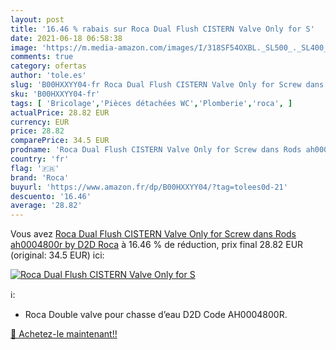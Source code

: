 ```yaml
---
layout: post
title: '16.46 % rabais sur Roca Dual Flush CISTERN Valve Only for S'
date: 2021-06-18 06:58:38
image: 'https://m.media-amazon.com/images/I/318SF54OXBL._SL500_._SL400_.jpg'
comments: true
category: ofertas
author: 'tole.es'
slug: 'B00HXXYY04-fr Roca Dual Flush CISTERN Valve Only for Screw dans Rods...'
sku: 'B00HXXYY04-fr'
tags: [ 'Bricolage','Pièces détachées WC','Plomberie','roca', ]
actualPrice: 28.82 EUR
currency: EUR
price: 28.82
comparePrice: 34.5 EUR
prodname: 'Roca Dual Flush CISTERN Valve Only for Screw dans Rods ah0004800r by D2D Roca'
country: 'fr'
flag: '🇫🇷'
brand: 'Roca'
buyurl: 'https://www.amazon.fr/dp/B00HXXYY04/?tag=tolees0d-21'
descuento: '16.46'
average: '28.82'
---
```


Vous avez [Roca Dual Flush CISTERN Valve Only for Screw dans Rods ah0004800r by D2D Roca](https://www.amazon.fr/dp/B00HXXYY04/?tag=tolees0d-21)  à  16.46 % de réduction, prix final  28.82 EUR (original: 34.5 EUR) ici:

[![Roca Dual Flush CISTERN Valve Only for S](https://m.media-amazon.com/images/I/318SF54OXBL._SL500_._SL400_.jpg)](https://www.amazon.fr/dp/B00HXXYY04/?tag=tolees0d-21)

ℹ️:

- Roca Double valve pour chasse d’eau D2D Code AH0004800R.

[🛒 Achetez-le maintenant!!](https://www.amazon.fr/dp/B00HXXYY04/?tag=tolees0d-21)
